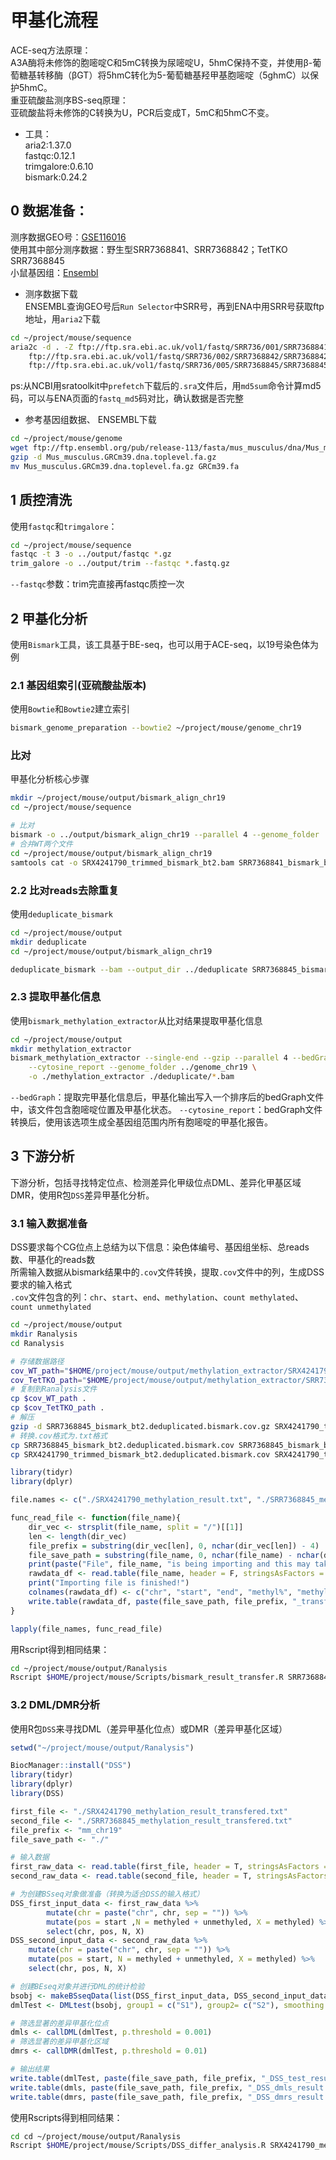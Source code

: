 # 甲基化流程
ACE-seq方法原理：   
A3A酶将未修饰的胞嘧啶C和5mC转换为尿嘧啶U，5hmC保持不变，并使用β-葡萄糖基转移酶（βGT）将5hmC转化为5-葡萄糖基羟甲基胞嘧啶（5ghmC）以保护5hmC。    
重亚硫酸盐测序BS-seq原理：   
亚硫酸盐将未修饰的C转换为U，PCR后变成T，5mC和5hmC不变。
- 工具：    
aria2:1.37.0  
fastqc:0.12.1  
trimgalore:0.6.10  
bismark:0.24.2   
## 0 数据准备：
测序数据GEO号：[GSE116016](https://www.ncbi.nlm.nih.gov/geo/query/acc.cgi?acc=GSE116016)   
使用其中部分测序数据：野生型SRR7368841、SRR7368842；TetTKO SRR7368845    
小鼠基因组：[Ensembl](https://www.ensembl.org/info/data/ftp/index.html)    

- 测序数据下载  
ENSEMBL查询GEO号后`Run Selector`中SRR号，再到ENA中用SRR号获取ftp地址，用`aria2`下载
```bash
cd ~/project/mouse/sequence
aria2c -d . -Z ftp://ftp.sra.ebi.ac.uk/vol1/fastq/SRR736/001/SRR7368841/SRR7368841.fastq.gz \
    ftp://ftp.sra.ebi.ac.uk/vol1/fastq/SRR736/002/SRR7368842/SRR7368842.fastq.gz \
    ftp://ftp.sra.ebi.ac.uk/vol1/fastq/SRR736/005/SRR7368845/SRR7368845.fastq.gz
```
ps:从NCBI用sratoolkit中`prefetch`下载后的`.sra`文件后，用`md5sum`命令计算md5码，可以与ENA页面的`fastq_md5`码对比，确认数据是否完整
- 参考基因组数据、
ENSEMBL下载
```bash
cd ~/project/mouse/genome
wget ftp://ftp.ensembl.org/pub/release-113/fasta/mus_musculus/dna/Mus_musculus.GRCm39.dna.toplevel.fa.gz
gzip -d Mus_musculus.GRCm39.dna.toplevel.fa.gz
mv Mus_musculus.GRCm39.dna.toplevel.fa.gz GRCm39.fa
```
## 1 质控清洗
使用`fastqc`和`trimgalore`：
```bash
cd ~/project/mouse/sequence
fastqc -t 3 -o ../output/fastqc *.gz
trim_galore -o ../output/trim --fastqc *.fastq.gz
```
`--fastqc`参数：trim完直接再fastqc质控一次

## 2 甲基化分析
使用`Bismark`工具，该工具基于BE-seq，也可以用于ACE-seq，以19号染色体为例
### 2.1 基因组索引(亚硫酸盐版本)
使用`Bowtie`和`Bowtie2`建立索引
```bash
bismark_genome_preparation --bowtie2 ~/project/mouse/genome_chr19
```
### **比对**
甲基化分析核心步骤
```bash
mkdir ~/project/mouse/output/bismark_align_chr19
cd ~/project/mouse/sequence

# 比对
bismark -o ../output/bismark_align_chr19 --parallel 4 --genome_folder ../genome_chr19/ *.fastq.gz
# 合并WT两个文件
cd ~/project/mouse/output/bismark_align_chr19
samtools cat -o SRX4241790_trimmed_bismark_bt2.bam SRR7368841_bismark_bt2.bam SRR7368842_bismark_bt2.bam
```

### 2.2 比对reads去除重复
使用`deduplicate_bismark`
```bash
cd ~/project/mouse/output
mkdir deduplicate
cd ~/project/mouse/output/bismark_align_chr19

deduplicate_bismark --bam --output_dir ../deduplicate SRR7368845_bismark_bt2.bam SRX4241790_trimmed_bismark_bt2.bam
```

### 2.3 提取甲基化信息
使用`bismark_methylation_extractor`从比对结果提取甲基化信息
```bash
cd ~/project/mouse/output
mkdir methylation_extractor
bismark_methylation_extractor --single-end --gzip --parallel 4 --bedGraph \
    --cytosine_report --genome_folder ../genome_chr19 \
    -o ./methylation_extractor ./deduplicate/*.bam
```
`--bedGraph`：提取完甲基化信息后，甲基化输出写入一个排序后的bedGraph文件中，该文件包含胞嘧啶位置及甲基化状态。
`--cytosine_report`：bedGraph文件转换后，使用该选项生成全基因组范围内所有胞嘧啶的甲基化报告。

## 3 下游分析
下游分析，包括寻找特定位点、检测差异化甲级位点DML、差异化甲基区域DMR，使用R包`DSS`差异甲基化分析。
### 3.1 输入数据准备
DSS要求每个CG位点上总结为以下信息：染色体编号、基因组坐标、总reads数、甲基化的reads数   
所需输入数据从bismark结果中的`.cov`文件转换，提取`.cov`文件中的列，生成DSS要求的输入格式   
`.cov`文件包含的列：`chr`、`start`、`end`、`methylation`、`count methylated`、`count unmethylated`   
```bash
cd ~/project/mouse/output
mkdir Ranalysis
cd Ranalysis

# 存储数据路径
cov_WT_path="$HOME/project/mouse/output/methylation_extractor/SRX4241790_trimmed_bismark_bt2.deduplicated.bismark.cov.gz"
cov_TetTKO_path="$HOME/project/mouse/output/methylation_extractor/SRR7368845_bismark_bt2.deduplicated.bismark.cov.gz"
# 复制到Ranalysis文件
cp $cov_WT_path .
cp $cov_TetTKO_path .
# 解压
gzip -d SRR7368845_bismark_bt2.deduplicated.bismark.cov.gz SRX4241790_trimmed_bismark_bt2.deduplicated.bismark.cov.gz
# 转换.cov格式为.txt格式
cp SRR7368845_bismark_bt2.deduplicated.bismark.cov SRR7368845_bismark_bt2.deduplicated.bismark.txt
cp SRX4241790_trimmed_bismark_bt2.deduplicated.bismark.cov SRX4241790_trimmed_bismark_bt2.deduplicated.bismark.txt
```
```R
library(tidyr)
library(dplyr)

file.names <- c("./SRX4241790_methylation_result.txt", "./SRR7368845_methylation_result.txt")

func_read_file <- function(file_name){
	dir_vec <- strsplit(file_name, split = "/")[[1]]
	len <- length(dir_vec)
	file_prefix = substring(dir_vec[len], 0, nchar(dir_vec[len]) - 4)
	file_save_path = substring(file_name, 0, nchar(file_name) - nchar(dir_vec[len]))
	print(paste("File", file_name, "is being importing and this may take a while..."), sep = "")
	rawdata_df <- read.table(file_name, header = F, stringsAsFactors = F)
	print("Importing file is finished!")
	colnames(rawdata_df) <- c("chr", "start", "end", "methyl%", "methyled", "unmethyled")
	write.table(rawdata_df, paste(file_save_path, file_prefix, "_transfered.txt", sep = ""), row.names = F )
}

lapply(file_names, func_read_file)
```
用Rscript得到相同结果：
```bash
cd ~/project/mouse/output/Ranalysis
Rscript $HOME/project/mouse/Scripts/bismark_result_transfer.R SRR7368845_methylation_result.txt SRX4241790_methylation_result.txt
```

### 3.2 DML/DMR分析
使用R包`DSS`来寻找DML（差异甲基化位点）或DMR（差异甲基化区域）
```R
setwd("~/project/mouse/output/Ranalysis")

BiocManager::install("DSS")
library(tidyr)
library(dplyr)
library(DSS)

first_file <- "./SRX4241790_methylation_result_transfered.txt"
second_file <- "./SRR7368845_methylation_result_transfered.txt"
file_prefix <- "mm_chr19"
file_save_path <- "./"

# 输入数据
first_raw_data <- read.table(first_file, header = T, stringsAsFactors = F)
second_raw_data <- read.table(second_file, header = T, stringsAsFactors = F)

# 为创建BSseq对象做准备（转换为适合DSS的输入格式）
DSS_first_input_data <- first_raw_data %>%
        mutate(chr = paste("chr", chr, sep = "")) %>%
        mutate(pos = start ,N = methyled + unmethyled, X = methyled) %>%
        select(chr, pos, N, X)
DSS_second_input_data <- second_raw_data %>%
	mutate(chr = paste("chr", chr, sep = "")) %>%
	mutate(pos = start, N = methyled + unmethyled, X = methyled) %>%
	select(chr, pos, N, X)

# 创建BEseq对象并进行DML的统计检验
bsobj <- makeBSseqData(list(DSS_first_input_data, DSS_second_input_data), c("S1", "S2"))
dmlTest <- DMLtest(bsobj, group1 = c("S1"), group2= c("S2"), smoothing = T)

# 筛选显著的差异甲基化位点
dmls <- callDML(dmlTest, p.threshold = 0.001)
# 筛选显著的差异甲基化区域
dmrs <- callDMR(dmlTest, p.threshold = 0.01)

# 输出结果
write.table(dmlTest, paste(file_save_path, file_prefix, "_DSS_test_result.txt", sep = ""), row.names = F)
write.table(dmls, paste(file_save_path, file_prefix, "_DSS_dmls_result.txt", sep = ""), row.names = F)
write.table(dmrs, paste(file_save_path, file_prefix, "_DSS_dmrs_result.txt", sep = ""), row.names = F)
```
使用Rscripts得到相同结果：
```bash
cd cd ~/project/mouse/output/Ranalysis
Rscript $HOME/project/mouse/Scripts/DSS_differ_analysis.R SRX4241790_methylation_result.txt SRR7368845_methylation_result.txt mm_chr19 ./
```
